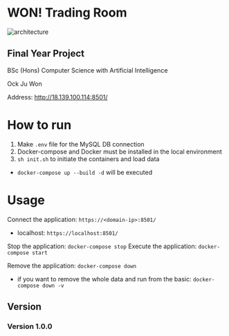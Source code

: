 # WON! Trading Room
![architecture]("https://github.com/OckJuWon0831/won-trading-room/assets/114837587/110f6692-c723-47ab-9bda-a9752d83a80b")
## Final Year Project

BSc (Hons) Computer Science with Artificial Intelligence

Ock Ju Won

Address: http://18.139.100.114:8501/

# How to run

1. Make `.env` file for the MySQL DB connection
2. Docker-compose and Docker must be installed in the local environment
3. `sh init.sh` to initiate the containers and load data

- `docker-compose up --build -d` will be executed

# Usage

Connect the application: `https://<domain-ip>:8501/`

- localhost: `https://localhost:8501/`

Stop the application: `docker-compose stop`
Execute the application: `docker-compose start`

Remove the application: `docker-compose down`

- if you want to remove the whole data and run from the basic: `docker-compose down -v`

## Version

### Version 1.0.0
